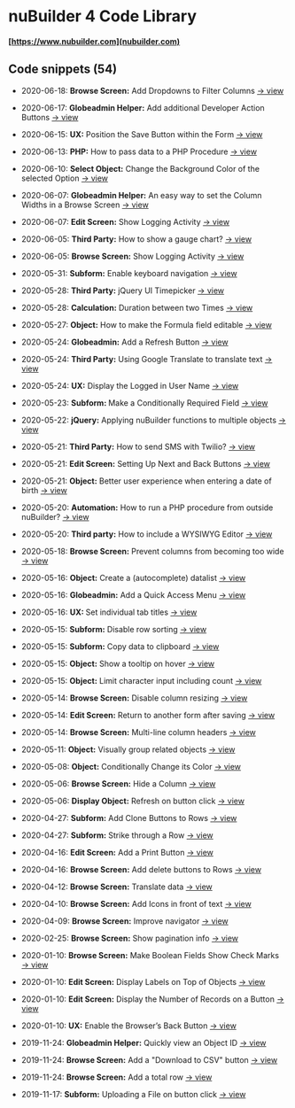 # nuBuilder 4 Code Library

#### [https://www.nubuilder.com](nubuilder.com)


## Code snippets (54)

* 2020-06-18: <b>Browse Screen:</b> Add Dropdowns to Filter Columns [→ view](browse_add_filter_dropdowns)

* 2020-06-17: <b>Globeadmin Helper:</b> Add additional Developer Action Buttons [→ view](globeadmin_dev_buttons)

* 2020-06-15: <b>UX:</b> Position the Save Button within the Form [→ view](ux_position_the_save_button)

* 2020-06-13: <b>PHP:</b> How to pass data to a PHP Procedure [→ view](php_procedure_pass_data)

* 2020-06-10: <b>Select Object:</b> Change the Background Color of the selected Option [→ view](object_select_change_color)

* 2020-06-07: <b>Globeadmin Helper:</b> An easy way to set the Column Widths in a Browse Screen [→ view](globeadmin_set_column_widths)

* 2020-06-07: <b>Edit Screen:</b> Show Logging Activity [→ view](edit_show_logging_activity)

* 2020-06-05: <b>Third Party:</b> How to show a gauge chart? [→ view](third_party_gauge_chart)

* 2020-06-05: <b>Browse Screen:</b> Show Logging Activity [→ view](browse_show_logging_activity)

* 2020-05-31: <b>Subform:</b> Enable keyboard navigation [→ view](subform_keyboard_navigation)

* 2020-05-28: <b>Third Party:</b> jQuery UI Timepicker [→ view](third_party_timepicker)

* 2020-05-28: <b>Calculation:</b> Duration between two Times [→ view](time_calculation_time_difference)

* 2020-05-27: <b>Object:</b> How to make the Formula field editable [→ view](object_calc_formula_not_readonly)

* 2020-05-24: <b>Globeadmin:</b> Add a Refresh Button [→ view](globeadmin_add_refresh_button)

* 2020-05-24: <b>Third Party:</b> Using Google Translate to translate text [→ view](third_party_google_translate)

* 2020-05-24: <b>UX:</b> Display the Logged in User Name [→ view](ux_display_user_name)

* 2020-05-23: <b>Subform: </b> Make a Conditionally Required Field [→ view](suform_conditionally_required_fields)

* 2020-05-22: <b>jQuery:</b> Applying nuBuilder functions to multiple objects [→ view](jquery_apply_functions_to_multiple_objects)

* 2020-05-21: <b>Third Party:</b> How to send SMS with Twilio? [→ view](third_party_send_sms)

* 2020-05-21: <b>Edit Screen:</b> Setting Up Next and Back Buttons [→ view](edit_record_navigator)

* 2020-05-21: <b>Object:</b> Better user experience when entering a date of birth [→ view](object_enter_date_of_birth)

* 2020-05-20: <b>Automation:</b> How to run a PHP procedure from outside nuBuilder? [→ view](
automation_call_procedure_externally)
* 2020-05-20: <b>Third party:</b> How to include a WYSIWYG Editor [→ view](third_party_wysiwyg_trumbowyg)

* 2020-05-18: <b>Browse Screen:</b> Prevent columns from becoming too wide [→ view](browse_no_column_stretching)

* 2020-05-16: <b>Object:</b> Create a (autocomplete) datalist [→ view](object_create_datalist)

* 2020-05-16: <b>Globeadmin:</b> Add a Quick Access Menu [→ view](globeadmin_quick_access_menu)

* 2020-05-16: <b>UX: </b> Set individual tab titles [→ view](usability_set_tab_titles)

* 2020-05-15: <b>Subform:</b> Disable row sorting [→ view](subform_disable_sorting)

* 2020-05-15: <b>Subform:</b> Copy data to clipboard [→ view](subform_copy_to_clipboard)

* 2020-05-15: <b>Object:</b> Show a tooltip on hover [→ view](object_show_tooltip)

* 2020-05-15: <b>Object:</b> Limit character input including count [→ view](object_limit_characters)

* 2020-05-14: <b>Browse Screen:</b> Disable column resizing [→ view](browse_prevent_column_resize)

* 2020-05-14: <b>Edit Screen:</b> Return to another form after saving [→ view](edit_goto_previous_breadcrumb)

* 2020-05-14: <b>Browse Screen:</b> Multi-line column headers [→ view](browse_multiline_title)

* 2020-05-11: <b>Object:</b> Visually group related objects [→ view](object_visually_group)

* 2020-05-08: <b>Object:</b> Conditionally Change its Color [→ view](object_change_color)

* 2020-05-06: <b>Browse Screen:</b> </b> Hide a Column [→ view](browse_hide_column)

* 2020-05-06: <b>Display Object:</b></b>  Refresh on button click [→ view](display_object_refresh)

* 2020-04-27: <b>Subform:</b> Add Clone Buttons to Rows [→ view](subform_add_clone_button)

* 2020-04-27: <b>Subform:</b> Strike through a Row [→ view](subform_row_strike_through)

* 2020-04-16: <b>Edit Screen:</b> Add a Print Button [→ view](edit_add_print_button)

* 2020-04-16: <b>Browse Screen:</b> Add delete buttons to Rows [→ view](browse_add_delete_buttons)

* 2020-04-12: <b>Browse Screen:</b> Translate data [→ view](browse_translate_data)

* 2020-04-10: <b>Browse Screen:</b> Add Icons in front of text [→ view](browse_add_icon)

* 2020-04-09: <b>Browse Screen:</b> Improve navigator [→ view](browse_improve_navigator)

* 2020-02-25: <b>Browse Screen:</b> Show pagination info [→ view](browse_show_pagination_info)

* 2020-01-10: <b>Browse Screen:</b> Make Boolean Fields Show Check Marks [→ view](browse_show_check_marks)

* 2020-01-10: <b>Edit Screen:</b> Display Labels on Top of Objects [→ view](labels_display_on_top)

* 2020-01-10: <b>Edit Screen:</b> Display the Number of Records on a Button [→ view](button_display_number_of_records)

* 2020-01-10: <b>UX:</b> Enable the Browser’s Back Button [→ view](enable_back_button)

* 2019-11-24: <b>Globeadmin Helper:</b> Quickly view an Object ID [→ view](globeadmin_view_object_id)

* 2019-11-24: <b>Browse Screen:</b> Add a "Download to CSV" button [→ view](browse_download_to_csv)

* 2019-11-24: <b>Browse Screen:</b> Add a total row [→ view](https://github.com/smalos/nubuilder-code-snippets/tree/master/browse_total_rows)

* 2019-11-17: <b>Subform:</b> Uploading a File on button click [→ view](https://github.com/smalos/nubuilder-code-snippets/tree/master/upload_file_subform)
